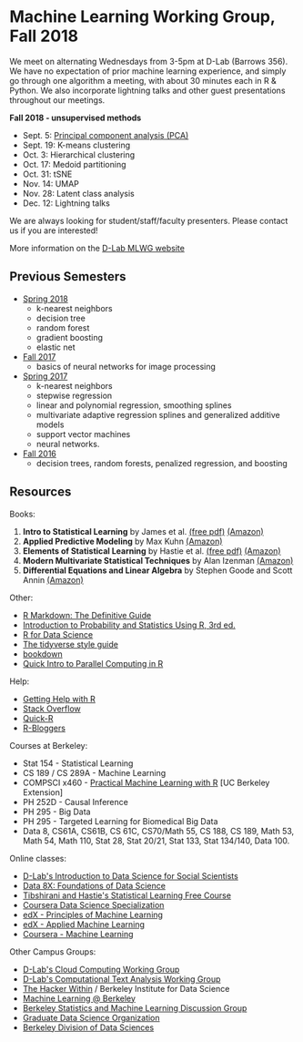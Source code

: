 # Machine Learning Working Group, Fall 2018

We meet on alternating Wednesdays from 3-5pm at D-Lab (Barrows 356). We have no expectation of prior machine learning experience, and simply go through one algorithm a meeting, with about 30 minutes each in R & Python. We also incorporate lightning talks and other guest presentations throughout our meetings.

**Fall 2018 - unsupervised methods**  
  - Sept. 5: [Principal component analysis (PCA)](https://github.com/dlab-berkeley/MachineLearningWG/tree/master/Fall2018/sep5-PCA)
  - Sept. 19: K-means clustering  
  - Oct. 3: Hierarchical clustering  
  - Oct. 17: Medoid partitioning  
  - Oct. 31: tSNE  
  - Nov. 14: UMAP  
  - Nov. 28: Latent class analysis 
  - Dec. 12: Lightning talks  

We are always looking for student/staff/faculty presenters. Please contact us if you are interested!

More information on the [D-Lab MLWG website](http://dlab.berkeley.edu/working-groups/machine-learning-working-group-0)

## Previous Semesters

* [Spring 2018](https://github.com/dlab-berkeley/MachineLearningWG/tree/master/Spring2018)  
  - k-nearest neighbors  
  - decision tree  
  - random forest  
  - gradient boosting  
  - elastic net  
* [Fall 2017](https://github.com/dlab-berkeley/MachineLearningWG/tree/master/Fall2017)
  - basics of neural networks for image processing 
* [Spring 2017](https://github.com/dlab-berkeley/MachineLearningWG/tree/master/Spring2017)
  - k-nearest neighbors
  - stepwise regression
  - linear and polynomial regression, smoothing splines
  - multivariate adaptive regression splines and generalized additive models
  - support vector machines
  - neural networks.
* [Fall 2016](https://github.com/dlab-berkeley/MachineLearningWG/tree/master/Fall2016)
  - decision trees, random forests, penalized regression, and boosting

## Resources

Books:

1. **Intro to Statistical Learning** by James et al. [(free pdf)](http://www-bcf.usc.edu/~gareth/ISL/ISLR%20First%20Printing.pdf) [(Amazon)](https://smile.amazon.com/Introduction-Statistical-Learning-Applications-Statistics-ebook/dp/B01IBM7790/)
2. **Applied Predictive Modeling** by Max Kuhn [(Amazon)](https://smile.amazon.com/Applied-Predictive-Modeling-Max-Kuhn-ebook/dp/B00K15TZU0/)
3. **Elements of Statistical Learning** by Hastie et al.  [(free pdf)](http://statweb.stanford.edu/~tibs/ElemStatLearn/download.html) [(Amazon)](https://smile.amazon.com/Elements-Statistical-Learning-Prediction-Statistics-ebook/dp/B00475AS2E/)
4. **Modern Multivariate Statistical Techniques** by Alan Izenman [(Amazon)](https://smile.amazon.com/Modern-Multivariate-Statistical-Techniques-Classification-ebook/dp/B00HWUR9CS/)
5. **Differential Equations and Linear Algebra** by Stephen Goode and Scott Annin [(Amazon)](https://www.amazon.com/Differential-Equations-Linear-Algebra-Stephen-ebook/dp/B00HR7MR3W/ref=mt_kindle?_encoding=UTF8&me=)  

Other:  

* [R Markdown: The Definitive Guide](https://bookdown.org/yihui/rmarkdown/)  
* [Introduction to Probability and Statistics Using R, 3rd ed.](https://cran.r-project.org/web/packages/IPSUR/vignettes/IPSUR.pdf)  
* [R for Data Science](http://r4ds.had.co.nz/)  
* [The tidyverse style guide](http://style.tidyverse.org/)  
* [bookdown](https://bookdown.org/)  
* [Quick Intro to Parallel Computing in R](https://nceas.github.io/oss-lessons/parallel-computing-in-r/parallel-computing-in-r.html)  

Help:  

* [Getting Help with R](https://www.r-project.org/help.html)  
* [Stack Overflow](https://stackoverflow.com/questions/tagged/r)  
* [Quick-R](https://www.statmethods.net/)  
* [R-Bloggers](https://www.r-bloggers.com/)  

Courses at Berkeley:  

* Stat 154 - Statistical Learning  
* CS 189 / CS 289A - Machine Learning
* COMPSCI x460 - [Practical Machine Learning with R](https://extension.berkeley.edu/search/publicCourseSearchDetails.do?method=load&courseId=17483923&selectedProgramAreaId=15499&selectedProgramStreamId=25856348) [UC Berkeley Extension]
* PH 252D  - Causal Inference
* PH 295 - Big Data
* PH 295 - Targeted Learning for Biomedical Big Data
* Data 8, CS61A, CS61B, CS 61C, CS70/Math 55, CS 188, CS 189, Math 53, Math 54, Math 110, Stat 28, Stat 20/21, Stat 133, Stat 134/140, Data 100.  

Online classes:  

* [D-Lab's Introduction to Data Science for Social Scientists](https://campus.sagepub.com/introduction-to-data-science-for-social-scientists#introduction-to-data-science-for-social-scientists/intro)
* [Data 8X: Foundations of Data Science](https://data.berkeley.edu/education/data-8x)  
* [Tibshirani and Hastie's Statistical Learning Free Course](https://lagunita.stanford.edu/courses/HumanitiesSciences/StatLearning/Winter2016/about)
* [Coursera Data Science Specialization](https://www.coursera.org/specializations/jhu-data-science)
* [edX - Principles of Machine Learning](https://www.edx.org/course/principles-machine-learning-microsoft-dat203-2x-2)
* [edX - Applied Machine Learning](https://www.edx.org/course/applied-machine-learning-microsoft-dat203-3x-0)
* [Coursera - Machine Learning](https://www.coursera.org/learn/machine-learning)

Other Campus Groups:  

* [D-Lab's Cloud Computing Working Group](http://dlab.berkeley.edu/working-groups/cloud-working-group-0)  
* [D-Lab's Computational Text Analysis Working Group](http://dlabctawg.github.io/)  
* [The Hacker Within](http://www.thehackerwithin.org/berkeley/) / Berkeley Institute for Data Science
* [Machine Learning @ Berkeley](https://ml.berkeley.edu/)  
* [Berkeley Statistics and Machine Learning Discussion Group](https://bids.berkeley.edu/news/bids-launches-new-berkeley-statistics-and-machine-learning-discussion-group)  
* [Graduate Data Science Organization](https://gdso.berkeley.edu/)  
* [Berkeley Division of Data Sciences](https://data.berkeley.edu/)  
